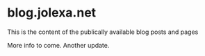 # blog.jolexa.net

This is the content of the publically available blog posts and pages

More info to come. Another update.
